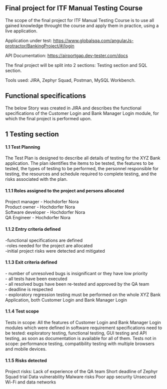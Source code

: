 <h2>Final project for ITF Manual Testing Course</h2>

The scope of the final project for ITF Manual Testing Course is to use all gained knowledge throught the course and apply them in practice, using a live application.

Application under test: https://www.globalsqa.com/angularJs-protractor/BankingProject/#/login

API Documentation: https://airportgap.dev-tester.com/docs

The final project will be split into 2 sections: Testing section and SQL section.

Tools used: JIRA, Zephyr Squad, Postman, MySQL Workbench.

<h2>Functional specifications</h2>

The below Story was created in JIRA and describes the functional specifications of the Customer Login and Bank Manager Login module, for which the final project is performed upon.

<h2>1 Testing section</h2>
<h4>1.1 Test Planning</h4>
The Test Plan is designed to describe all details of testing for the XYZ Bank application.
The plan identifies the items to be tested, the features to be tested, the types of testing to be performed, the personnel responsible for testing, the resources and schedule required to complete testing, and the risks associated with the plan.

<h4>1.1.1 Roles assigned to the project and persons allocated</h4>
<p>Project manager - Hochdorfer Nora<br>
Product owner - Hochdorfer Nora<br>
Software developer - Hochdorfer Nora<br>
QA Engineer - Hochdorfer Nora<br>

<h4>1.1.2 Entry criteria defined</h4>
<p>-functional specifications are defined<br>
-roles needed for the project are allocated<br>
-initial project risks were detected and mitigated<br>

<h4>1.1.3 Exit criteria defined</h4>
<p>- number of unresolved bugs is insignificant or they have low priority<br>
- all tests have been executed<br>
- all resolved bugs have been re-tested and approved by the QA team<br>
- deadline is respected<br>
- exploratory regression testing must be performed on the whole XYZ Bank Application, both Customer Login and Bank Manager Login<br>

<h4>1.1.4 Test scope</h4>
Tests in scope: All the features of Customer Login and Bank Manager Login modules which were defined in software requirement specifications need to be tested: exploratory testing, functional testing, GUI testing and API testing, as soon as documentation is available for all of them.
Tests not in scope: performance testing, compatibility testing with multiple browsers and  mobile devices.

<h4>1.1.5 Risks detected</h4>
Project risks: 
Lack of experience of the QA team
Short deadline of Zephyr Squad trial
Data vulnerability
Malware risks
Poor app security
Unsecured Wi-Fi and data networks


